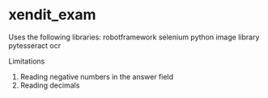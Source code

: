# xendit_exam

Uses the following libraries:
robotframework
selenium
python image library
pytesseract ocr

Limitations
1. Reading negative numbers in the answer field
2. Reading decimals
